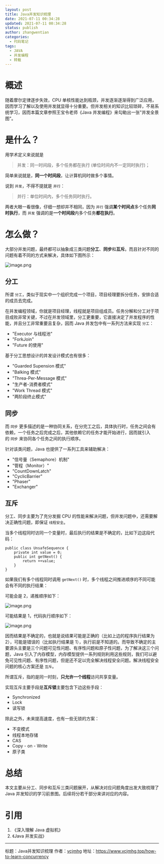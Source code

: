```yaml
---
layout: post
title: Java并发知识梳理
date: 2021-07-11 00:34:28
updated: 2021-07-11 00:34:28
status: publish
author: zhangwentian
categories: 
  - 代码笔记
tags: 
  - JAVA
  - 并发编程
  - 转载
---
```



概述
==

随着摩尔定律逐步失效，CPU 单核性能达到瓶颈，并发逐渐逐渐得到广泛应用，因而学习了解以及使用并发就显得十分重要。但并发相关的知识比较琐碎，不易系统学习，因而本篇文章参照王宝令老师《Java 并发编程》来勾勒出一张"并发全景图"。

是什么？
====

用学术定义来说就是

> 并发：同一时间段，多个任务都在执行 (单位时间内不一定同时执行)；

简单来说就是，**同一个时间段**，让计算机同时做多个事情。

说到 `并发`，不得不提就是 `并行`：

> 并行：单位时间内，多个任务同时执行。

两者大眼一看很像，仔细一想却并不相同，因为 `并行` 强调**某个时间点**多个任务**同时执行**，而 `并发` 强调的是**一个时间段**内多个任务**都在执行**。

怎么做？
====

大部分并发问题，最终都可以抽象成三类问题**分工**、**同步**和**互斥**。而且针对不同的问题有着不同的方式来解决，具体如下图所示：

![image.png](https://b3logfile.com/siyuan/1568182249394/assets/image-20210523202317-m93bhbt.png?imageView2/2/w/1280/format/jpg/interlace/1/q/100)

分工
--

所谓 `分工`，类似于现实中一个组织完成一个项目，项目经理要拆分任务，安排合适的成员去完成。

在并发编程领域，你就是项目经理，线程就是项目组成员。任务分解和分工对于项目成败非常关键，不过在并发领域里，分工更重要，它直接决定了并发程序的性能，并且分工非常重要且复杂，因而 Java 并发包中有一系列方法来实现 `分工`：

-   "Executor 与线程池"
-   "ForkJoin"
-   "Future 的使用"

基于分工思想设计的并发设计模式也有很多：

-   "Guarded Supension 模式"
-   "Balking 模式"
-   "Threa-Per-Message 模式"
-   "生产者-消费者模式"
-   "Work Thread 模式"
-   "两阶段终止模式"

同步
--

而 `同步` 更多描述的是一种协同关系，在分完工之后，具体执行时，任务之间会有依赖，一个任务之后完成之后，其他依赖它的任务才能开始进行，因而就引入的 `同步` 来协同各个任务之间的执行顺序。

针对该类问题，Java 也提供了一系列工具来辅助解决：

-   "信号量（Semaphore）机制"
-   "管程（Monitor）"
-   "CountDownLatch"
-   "CyclicBarrier"
-   "Phaser"
-   "Exchanger"

互斥
--

分工、同步主要为了充分发掘 CPU 的性能来解决问题，但并发问题中，还需要解决正确性问题，即保证 `线程安全`。

当多个线程同时访同一个变量时，最后执行的结果是不确定的，比如下边这段代码：

```
public class UnsafeSequence {
	private int value = 0;
	public int getNext() {
		return ++value;
	}
}

```

如果我们有多个线程同时调用 `getNext()` 时，多个线程之间推进顺序的不同可能会有不同的执行结果：

可能会是 2，递推顺序如下：

![image.png](https://b3logfile.com/siyuan/1568182249394/assets/image-20210524181036-5gnyq68.png?imageView2/2/w/1280/format/jpg/interlace/1/q/100)

可能结果是 1，代码执行顺序如下：

![image.png](https://b3logfile.com/siyuan/1568182249394/assets/image-20210524181150-tssqcyq.png?imageView2/2/w/1280/format/jpg/interlace/1/q/100)

因而结果是不确定的，也就是说结果可能是正确的（比如上边的程序执行结果为 2），可能是错误的（比如执行结果是 1），执行前是不知道的。而导致不确定的主要源头主要是三个问题可见性问题、有序性问题和原子性问题，为了解决这三个问题，Java 引入了内存模型，内存模型提供一系列规则利用这些规则，我们可以避免可见性问题、有序性问题，但是还不足以完全解决线程安全问题。解决线程安全问题的核心方案还是 `互斥`。

所谓互斥，指的是同一时刻，**只允许一个线程**访问共享变量。

实现互斥主要手段是**互斥锁**主要包含下边这些手段：

-   Synchronized
-   Lock
-   读写锁

除此之外，未来提高速度，也有一些无锁的方案：

-   不变模式
-   线程本地存储
-   CAS
-   Copy - on - Write
-   原子类

总结
==

本文主要从分工、同步和互斥三类问题展开，从解决对应问题角度出发大致梳理了 Java 并发知识的学习前景图。后续将分若干部分来讲对应的内容。

引用
==

1.  《深入理解 Java 虚拟机》
2.  《Java 并发实战》

* * * * *

标题：Java并发知识梳理
作者：[vcjmhg](https://www.vcjmhg.top/)
地址：<https://www.vcjmhg.top/how-to-learn-concurrency>